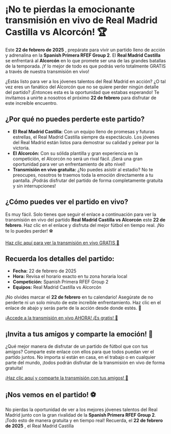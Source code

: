# ¡No te pierdas la emocionante transmisión en vivo de Real Madrid Castilla vs Alcorcón! 🏆

Este **22 de febrero de 2025** , prepárate para vivir un partido lleno de acción y adrenalina en la **Spanish Primera RFEF Group 2**. El **Real Madrid Castilla** se enfrentará al **Alcorcón** en lo que promete ser una de las grandes batallas de la temporada. ¡Y lo mejor de todo es que podrás verlo totalmente GRATIS a través de nuestra transmisión en vivo!

¿Estás listo para ver a los jóvenes talentos del Real Madrid en acción? ¿O tal vez eres un fanático del Alcorcón que no se quiere perder ningún detalle del partido? ¡Entonces esta es la oportunidad que estabas esperando! Te invitamos a unirte a nosotros el próximo **22 de febrero** para disfrutar de este increíble encuentro.

## ¿Por qué no puedes perderte este partido?

- **El Real Madrid Castilla:** Con un equipo lleno de promesas y futuras estrellas, el Real Madrid Castilla siempre da espectáculo. Los jóvenes del Real Madrid están listos para demostrar su calidad y pelear por la victoria.
- **El Alcorcón:** Con su sólida plantilla y gran experiencia en la competición, el Alcorcón no será un rival fácil. ¡Será una gran oportunidad para ver un enfrentamiento de alto nivel!
- **Transmisión en vivo gratuita:** ¿No puedes asistir al estadio? No te preocupes, nosotros te traemos toda la emoción directamente a tu pantalla. ¡Podrás disfrutar del partido de forma completamente gratuita y sin interrupciones!

## ¿Cómo puedes ver el partido en vivo?

Es muy fácil. Solo tienes que seguir el enlace a continuación para ver la transmisión en vivo del partido **Real Madrid Castilla vs Alcorcón** este **22 de febrero**. Haz clic en el enlace y disfruta del mejor fútbol en tiempo real. ¡No te lo puedes perder! ⚽

[Haz clic aquí para ver la transmisión en vivo GRATIS 👀](https://tinyurl.com/livestreamfreeo?st=Real+Madrid+Castilla+vs+Alcorcon&si=gh)

## Recuerda los detalles del partido:

- **Fecha:** 22 de febrero de 2025
- **Hora:** Revisa el horario exacto en tu zona horaria local
- **Competición:** Spanish Primera RFEF Group 2
- **Equipos:** Real Madrid Castilla vs Alcorcón

¡No olvides marcar el **22 de febrero** en tu calendario! Asegúrate de no perderte ni un solo minuto de este increíble enfrentamiento. Haz clic en el enlace de abajo y serás parte de la acción desde donde estés. 🌟

[¡Accede a la transmisión en vivo AHORA! ¡Es gratis! 🎉](https://tinyurl.com/livestreamfreeo?st=Real+Madrid+Castilla+vs+Alcorcon&si=gh)

## ¡Invita a tus amigos y comparte la emoción! 🤩

¿Qué mejor manera de disfrutar de un partido de fútbol que con tus amigos? Comparte este enlace con ellos para que todos puedan ver el partido juntos. No importa si están en casa, en el trabajo o en cualquier parte del mundo, ¡todos podrán disfrutar de la transmisión en vivo de forma gratuita!

[¡Haz clic aquí y comparte la transmisión con tus amigos! 📲](https://tinyurl.com/livestreamfreeo?st=Real+Madrid+Castilla+vs+Alcorcon&si=gh)

## ¡Nos vemos en el partido! ⚽

No pierdas la oportunidad de ver a los mejores jóvenes talentos del Real Madrid junto con la gran rivalidad de la **Spanish Primera RFEF Group 2**. ¡Todo esto de manera gratuita y en tiempo real! Recuerda, el **22 de febrero de 2025** , el Real Madrid Castilla
